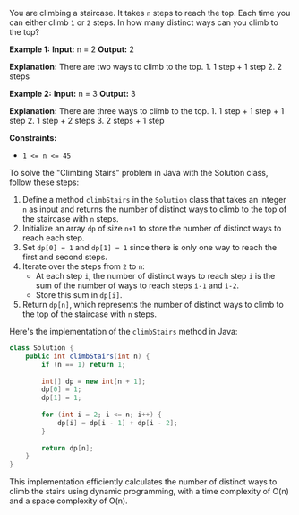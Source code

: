 You are climbing a staircase. It takes `n` steps to reach the top.
Each time you can either climb `1` or `2` steps. 
In how many distinct ways can you climb to the top?

**Example 1:**
**Input:** n = 2
**Output:** 2

**Explanation:** There are two ways to climb to the top. 1. 1 step + 1 step 2. 2 steps 

**Example 2:**
**Input:** n = 3
**Output:** 3

**Explanation:** There are three ways to climb to the top. 1. 1 step + 1 step + 1 step 2. 1 step + 2 steps 3. 2 steps + 1 step 

**Constraints:**

*   `1 <= n <= 45`

To solve the "Climbing Stairs" problem in Java with the Solution class, follow these steps:

1. Define a method `climbStairs` in the `Solution` class that takes an integer `n` as input and returns the number of distinct ways to climb to the top of the staircase with `n` steps.
2. Initialize an array `dp` of size `n+1` to store the number of distinct ways to reach each step.
3. Set `dp[0] = 1` and `dp[1] = 1` since there is only one way to reach the first and second steps.
4. Iterate over the steps from `2` to `n`:
   - At each step `i`, the number of distinct ways to reach step `i` is the sum of the number of ways to reach steps `i-1` and `i-2`.
   - Store this sum in `dp[i]`.
5. Return `dp[n]`, which represents the number of distinct ways to climb to the top of the staircase with `n` steps.

Here's the implementation of the `climbStairs` method in Java:

```java
class Solution {
    public int climbStairs(int n) {
        if (n == 1) return 1;
        
        int[] dp = new int[n + 1];
        dp[0] = 1;
        dp[1] = 1;
        
        for (int i = 2; i <= n; i++) {
            dp[i] = dp[i - 1] + dp[i - 2];
        }
        
        return dp[n];
    }
}
```

This implementation efficiently calculates the number of distinct ways to climb the stairs using dynamic programming, with a time complexity of O(n) and a space complexity of O(n).